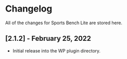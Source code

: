 # Changelog

All of the changes for Sports Bench Lite are stored here.

## [2.1.2] - February 25, 2022
- Initial release into the WP plugin directory.
